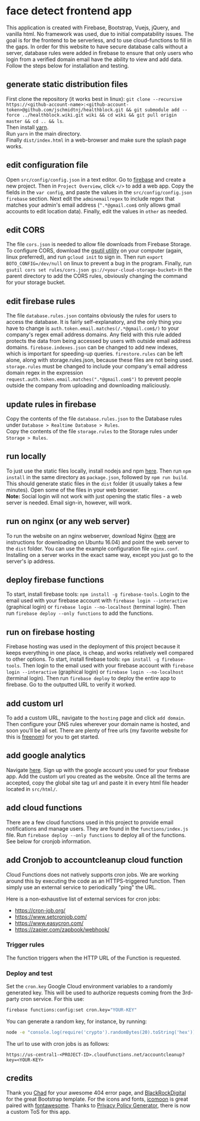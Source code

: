 # face detect frontend app

This application is created with Firebase, Bootstrap, Vuejs, jQuery, and vanilla html. No framework was used, due to initial compatability issues. The goal is for the frontend to be serverless, and to use cloud-functions to fill in the gaps. In order for this website to have secure database calls without a server, database rules were added in firebase to ensure that only users who login from a verified domain email have the ability to view and add data. Follow the steps below for installation and testing.

## generate static distribution files

First clone the repository (it works best in linux): `git clone --recursive https://<github-account-name>:<github-account-token>@github.com/jschmidtnj/healthblock.git && git submodule add --force ../healthblock.wiki.git wiki && cd wiki && git pull origin master && cd .. && ls`.  
Then install [yarn](https://yarnpkg.com/lang/en/docs/install/#debian-stable).  
Run `yarn` in the main directory.  
Finally `dist/index.html` in a web-browser and make sure the splash page works.  

## edit configuration file

Open `src/config/config.json` in a text editor. Go to [firebase](https://console.firebase.google.com) and create a new project. Then in `Project Overview`, click `</>` to add a web app. Copy the fields in the `var config`, and paste the values in the `src/config/config.json` `firebase` section. Next edit the `adminemailregex` to include regex that matches your admin's email address (`^.*@gmail.com$` only allows gmail accounts to edit location data). Finally, edit the values in `other` as needed.

## edit CORS

The file `cors.json` is needed to allow file downloads from Firebase Storage. To configure CORS, download the [gsutil utility](https://cloud.google.com/storage/docs/gsutil_install) on your computer (again, linux preferred), and run `gcloud init` to sign in. Then run `export BOTO_CONFIG=/dev/null` on linux to prevent a bug in the program. Finally, run `gsutil cors set rules/cors.json gs://<your-cloud-storage-bucket>` in the parent directory to add the CORS rules, obviously changing the command for your storage bucket.

## edit firebase rules

The file `database.rules.json` contains obviously the rules for users to access the database. It is fairly self-explanatory, and the only thing you have to change is `auth.token.email.matches(/.*@gmail.com$/)` to your company's regex email address domains. Any field with this rule added protects the data from being accessed by users with outside email address domains. `firebase.indexes.json` can be changed to add new indexes, which is important for speeding-up queries. `firestore.rules` can be left alone, along with storage.rules.json, because these files are not being used. `storage.rules` must be changed to include your company's email address domain regex in the expression `request.auth.token.email.matches(".*@gmail.com$")` to prevent people outside the company from uploading and downloading maliciously.

## update rules in firebase

Copy the contents of the file `database.rules.json` to the Database rules under `Database > Realtime Database > Rules`.  
Copy the contents of the file `storage.rules` to the Storage rules under `Storage > Rules`.

## run locally

To just use the static files locally, install nodejs and npm [here](https://nodejs.org/en/download/package-manager/). Then run `npm install` in the same directory as `package.json`, followed by `npm run build`. This should generate static files in the `dist` folder (it usually takes a few minutes). Open some of the files in your web browser.  
**Note:** Social login will not work with just opening the static files - a web server is needed. Email sign-in, however, will work.

## run on nginx (or any web server)

To run the website on an nginx webserver, download Nginx ([here](https://www.digitalocean.com/community/tutorials/how-to-install-nginx-on-ubuntu-16-04) are instructions for downloading on Ubuntu 16.04) and point the web server to the `dist` folder. You can use the example configuration file `nginx.conf`. Installing on a server works in the exact same way, except you just go to the server's ip address.

## deploy firebase functions

To start, install firebase tools: `npm install -g firebase-tools`. Login to the email used with your firebase account with `firebase login --interactive` (graphical login) or `firebase login --no-localhost` (terminal login). Then run `firebase deploy --only functions` to add the functions.

## run on firebase hosting

Firebase hosting was used in the deployment of this project because it keeps everything in one place, is cheap, and works relatively well compared to other options. To start, install firebase tools: `npm install -g firebase-tools`. Then login to the email used with your firebase account with `firebase login --interactive` (graphical login) or `firebase login --no-localhost` (terminal login). Then run `firebase deploy` to deploy the entire app to firebase. Go to the outputted URL to verify it worked.

## add custom url

To add a custom URL, navigate to the `hosting` page and click `add domain`. Then configure your DNS rules wherever your domain name is hosted, and soon you'll be all set. There are plenty of free urls (my favorite website for this is [freenom](http://freenom.com/)) for you to get started.

## add google analytics

Navigate [here](https://analytics.google.com/analytics/web/provision). Sign up with the google account you used for your firebase app. Add the custom url you created as the website. Once all the terms are accepted, copy the global site tag url and paste it in every html file header located in `src/html/`.

## add cloud functions

There are a few cloud functions used in this project to provide email notifications and manage users. They are found in the `functions/index.js` file. Run `firebase deploy --only functions` to deploy all of the functions. See below for cronjob information.

## add Cronjob to accountcleanup cloud function

Cloud Functions does not natively supports cron jobs. We are working around this by executing the code as an HTTPS-triggered function. Then simply use an external service to periodically "ping" the URL.

Here is a non-exhaustive list of external services for cron jobs:
 - https://cron-job.org/
 - https://www.setcronjob.com/
 - https://www.easycron.com/
 - https://zapier.com/zapbook/webhook/

### Trigger rules

The function triggers when the HTTP URL of the Function is requested.

### Deploy and test

Set the `cron.key` Google Cloud environment variables to a randomly generated key. This will be used to authorize requests coming from the 3rd-party cron service. For this use:

```bash
firebase functions:config:set cron.key="YOUR-KEY"
```

You can generate a random key, for instance, by running:

```bash
node -e "console.log(require('crypto').randomBytes(20).toString('hex'))"
```

The url to use with cron jobs is as follows:

```url
https://us-central1-<PROJECT-ID>.cloudfunctions.net/accountcleanup?key=<YOUR-KEY>
```

## credits

Thank you [Chad](https://codepen.io/hellochad/pen/weMpgE) for your awesome 404 error page, and [BlackRockDigital](https://github.com/BlackrockDigital/startbootstrap-new-age) for the great Bootstrap template. For the icons and fonts, [icomoon](https://icomoon.io) is great paired with [fontawesome](https://fontawesome.com/). Thanks to [Privacy Policy Generator](https://app-privacy-policy-generator.firebaseapp.com/), there is now a custom ToS for this app.